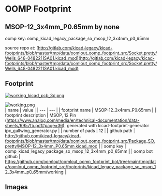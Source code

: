 # OOMP Footprint  
## MSOP-12_3x4mm_P0.65mm  by none  
  
oomp key: oomp_kicad_legacy_package_so_msop_12_3x4mm_p0_65mm  
  
source repo at: [http://gitlab.com/kicad-legacy/kicad-footprints/blob/master/tmp/data/oomlout_oomp_footprint_src/Socket.pretty/Wells_648-0482211SA01.kicad_mod](http://gitlab.com/kicad-legacy/kicad-footprints/blob/master/tmp/data/oomlout_oomp_footprint_src/Socket.pretty/Wells_648-0482211SA01.kicad_mod)  
## Footprint  
  
[![working_kicad_pcb_3d.png](working_kicad_pcb_3d_600.png)](working_kicad_pcb_3d.png)  
  
[![working.png](working_600.png)](working.png)  
| name | value | 
| --- | --- | 
| footprint name | MSOP-12_3x4mm_P0.65mm | 
| footprint description | MSOP, 12 Pin (https://www.analog.com/media/en/technical-documentation/data-sheets/6957fb.pdf#page=36), generated with kicad-footprint-generator ipc_gullwing_generator.py | 
| number of pads | 12 | 
| github path | http://github.com/kicad-legacy/kicad-footprints/blob/master/tmp/data/oomlout_oomp_footprint_src/Package_SO.pretty/MSOP-12_3x4mm_P0.65mm.kicad_mod | 
| oomp key | oomp_kicad_legacy_package_so_msop_12_3x4mm_p0_65mm | 
| oomp bot github | https://github.com/oomlout/oomlout_oomp_footprint_bot/tree/main/tmp/data/oomlout_oomp_footprint_src/footprints/kicad_legacy_package_so_msop_12_3x4mm_p0_65mm/working | 
## Images  
